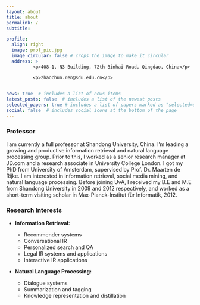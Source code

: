 ```yaml
---
layout: about
title: about
permalink: /
subtitle: 

profile:
  align: right
  image: prof_pic.jpg
  image_circular: false # crops the image to make it circular
  address: >
          <p>408-1, N3 Building, 72th Binhai Road, Qingdao, China</p>

          <p>zhaochun.ren@sdu.edu.cn</p>

          
news: true  # includes a list of news items
latest_posts: false  # includes a list of the newest posts
selected_papers: true # includes a list of papers marked as "selected={true}"
social: false  # includes social icons at the bottom of the page
---
```

### **Professor**

I am currently a full professor at Shandong University, China. I’m leading a growing and productive information retrieval and natural language processing group. Prior to this, I worked as a senior research manager at JD.com and a research associate in University College London. I got my PhD from University of Amsterdam, supervised by Prof. Dr. Maarten de Rijke. I am interested in information retrieval, social media mining, and natural language processing. Before joining UvA, I received my B.E and M.E from Shandong University in 2009 and 2012 respectively, and worked as a short-term visiting scholar in Max-Planck-Institut für Informatik, 2012.


### Research Interests
- **Information Retrieval:**  
  - Recommender systems  
  - Conversational IR  
  - Personalized search and QA  
  - Legal IR systems and applications  
  - Interactive IR applications  

- **Natural Language Processing:**  
  - Dialogue systems  
  - Summarization and tagging  
  - Knowledge representation and distillation  